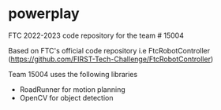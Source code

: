 # powerplay
FTC 2022-2023 code repository for the team # 15004

Based on FTC's official code repository i.e FtcRobotController (https://github.com/FIRST-Tech-Challenge/FtcRobotController)

Team 15004 uses the following libraries
- RoadRunner for motion planning
- OpenCV for object detection
